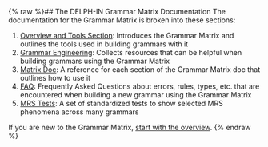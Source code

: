{% raw %}## The DELPH-IN Grammar Matrix Documentation
The documentation for the Grammar Matrix is broken into these sections:

1. [Overview and Tools Section](https://blog.inductorsoftware.com/docsproto/matrix/MatrixTop): Introduces the Grammar Matrix and outlines the tools used in building grammars with it
2. [Grammar Engineering](https://blog.inductorsoftware.com/docsproto/matrix/MatrixDevConventions): Collects resources that can be helpful when building grammars using the Grammar Matrix
3. [Matrix Doc](https://blog.inductorsoftware.com/docsproto/matrix/MatrixDocTop): A reference for each section of the Grammar Matrix doc that outlines how to use it
4. [FAQ](https://blog.inductorsoftware.com/docsproto/matrix/GrammarEngineeringFAQ): Frequently Asked Questions about errors, rules, types, etc. that are encountered when building a new grammar using the Grammar Matrix
5. [MRS Tests](https://blog.inductorsoftware.com/docsproto/matrix/MatrixMrsTestSuite): A set of standardized tests to show selected MRS phenomena across many grammars 

If you are new to the Grammar Matrix, [start with the overview](https://blog.inductorsoftware.com/docsproto/matrix/MatrixTop).
<update date omitted for speed>{% endraw %}